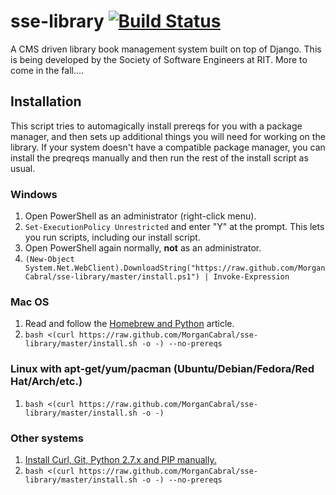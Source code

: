 # sse-library [![Build Status](https://secure.travis-ci.org/MorganCabral/sse-library.png?branch=master)](http://travis-ci.org/MorganCabral/sse-library)
A CMS driven library book management system built on top of Django. This is being developed by the Society of Software Engineers at RIT. More to come in the fall....

## Installation
This script tries to automagically install prereqs for you with a package
manager, and then sets up additional things you will need for working on the
library. If your system doesn't have a compatible package manager, you can
install the preqreqs manually and then run the rest of the install script as
usual.

### Windows
1. Open PowerShell as an administrator (right-click menu).
2. `Set-ExecutionPolicy Unrestricted` and enter "Y" at the prompt. This lets you
	 run scripts, including our install script.
3. Open PowerShell again normally, __not__ as an administrator.
3. `(New-Object System.Net.WebClient).DownloadString("https://raw.github.com/MorganCabral/sse-library/master/install.ps1") | Invoke-Expression`

### Mac OS
1. Read and follow the [Homebrew and
Python](https://github.com/mxcl/homebrew/wiki/Homebrew-and-Python) article.
2. `bash <(curl https://raw.github.com/MorganCabral/sse-library/master/install.sh -o -) --no-prereqs`

### Linux with apt-get/yum/pacman (Ubuntu/Debian/Fedora/Red Hat/Arch/etc.)
1. `bash <(curl https://raw.github.com/MorganCabral/sse-library/master/install.sh -o -)`

### Other systems
1. [Install Curl, Git, Python 2.7.x and PIP
manually.](https://github.com/MorganCabral/sse-library/wiki/Installation-Prereqs)
2. `bash <(curl https://raw.github.com/MorganCabral/sse-library/master/install.sh -o -) --no-prereqs`
